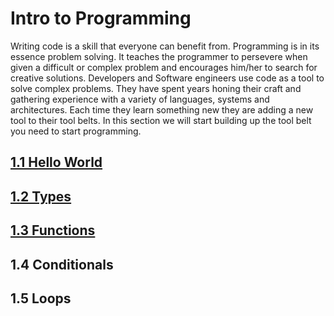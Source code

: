 # Intro to Programming
Writing code is a skill that everyone can benefit from. Programming is in its essence problem solving. It teaches the programmer to persevere when given a difficult or complex problem and encourages him/her to search for creative solutions. Developers and Software engineers use code as a tool to solve complex problems. They have spent years honing their craft and gathering experience with a variety of languages, systems and architectures. Each time they learn something new they are adding a new tool to their tool belts. In this section we will start building up the tool belt you need to start programming. 

## [1.1 Hello World](/part_1/1.1_hello_world.md)
## [1.2 Types](/part_1/1.3_type.md)
## [1.3 Functions](/part_1/1.2_functions.md)
## 1.4 Conditionals
## 1.5 Loops
